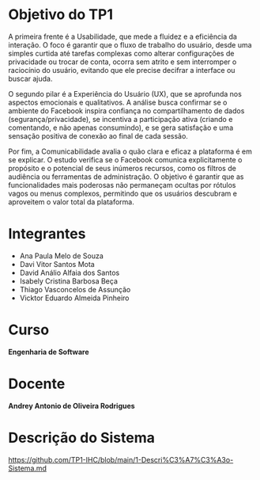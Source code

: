 # Objetivo do TP1

A primeira frente é a Usabilidade, que mede a fluidez e a eficiência da interação. O foco é garantir que o fluxo de trabalho do usuário, desde uma simples curtida até tarefas complexas como alterar configurações de privacidade ou trocar de conta, ocorra sem atrito e sem interromper o raciocínio do usuário, evitando que ele precise decifrar a interface ou buscar ajuda.

O segundo pilar é a Experiência do Usuário (UX), que se aprofunda nos aspectos emocionais e qualitativos. A análise busca confirmar se o ambiente do Facebook inspira confiança no compartilhamento de dados (segurança/privacidade), se incentiva a participação ativa (criando e comentando, e não apenas consumindo), e se gera satisfação e uma sensação positiva de conexão ao final de cada sessão.

Por fim, a Comunicabilidade avalia o quão clara e eficaz a plataforma é em se explicar. O estudo verifica se o Facebook comunica explicitamente o propósito e o potencial de seus inúmeros recursos, como os filtros de audiência ou ferramentas de administração. O objetivo é garantir que as funcionalidades mais poderosas não permaneçam ocultas por rótulos vagos ou menus complexos, permitindo que os usuários descubram e aproveitem o valor total da plataforma.

# Integrantes

- Ana Paula Melo de Souza
- Davi Vitor Santos Mota
- David Análio Alfaia dos Santos
- Isabely Cristina Barbosa Beça
- Thiago Vasconcelos de Assunção
- Vicktor Eduardo Almeida Pinheiro

# Curso

**Engenharia de Software**

# Docente

**Andrey Antonio de Oliveira Rodrigues**

# Descrição do Sistema

https://github.com/TP1-IHC/blob/main/1-Descri%C3%A7%C3%A3o-Sistema.md
